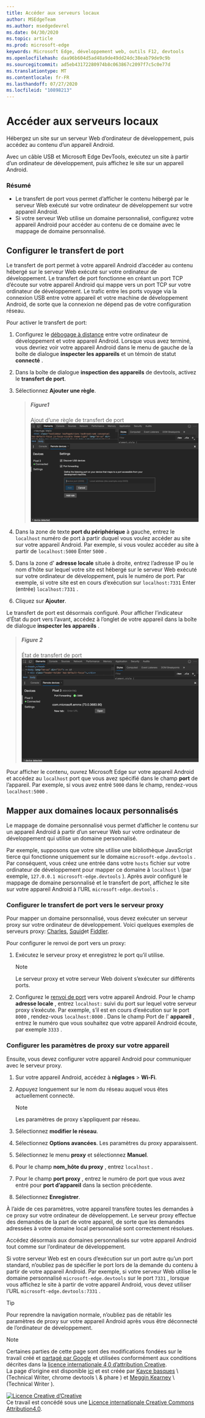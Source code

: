 ```yaml
---
title: Accéder aux serveurs locaux
author: MSEdgeTeam
ms.author: msedgedevrel
ms.date: 04/30/2020
ms.topic: article
ms.prod: microsoft-edge
keywords: Microsoft Edge, développement web, outils F12, devtools
ms.openlocfilehash: daa96b604d5ad48a9de49dd24dc38eab79de9c9b
ms.sourcegitcommit: ad5eb43172280974b8c063867c2097f7c5c0e77d
ms.translationtype: MT
ms.contentlocale: fr-FR
ms.lasthandoff: 07/27/2020
ms.locfileid: "10898213"
---
```

<!-- Copyright Kayce Basques 

   Licensed under the Apache License, Version 2.0 (the "License");
   you may not use this file except in compliance with the License.
   You may obtain a copy of the License at

       https://www.apache.org/licenses/LICENSE-2.0

   Unless required by applicable law or agreed to in writing, software
   distributed under the License is distributed on an "AS IS" BASIS,
   WITHOUT WARRANTIES OR CONDITIONS OF ANY KIND, either express or implied.
   See the License for the specific language governing permissions and
   limitations under the License.  -->  





# Accéder aux serveurs locaux   




Hébergez un site sur un serveur Web d’ordinateur de développement, puis accédez au contenu d’un appareil Android.  

Avec un câble USB et Microsoft Edge DevTools, exécutez un site à partir d’un ordinateur de développement, puis affichez le site sur un appareil Android.  

### Résumé  

*   Le transfert de port vous permet d’afficher le contenu hébergé par le serveur Web exécuté sur votre ordinateur de développement sur votre appareil Android.  
*   Si votre serveur Web utilise un domaine personnalisé, configurez votre appareil Android pour accéder au contenu de ce domaine avec le mappage de domaine personnalisé.  

## Configurer le transfert de port   

Le transfert de port permet à votre appareil Android d’accéder au contenu hébergé sur le serveur Web exécuté sur votre ordinateur de développement.  Le transfert de port fonctionne en créant un port TCP d’écoute sur votre appareil Android qui mappe vers un port TCP sur votre ordinateur de développement.  Le trafic entre les ports voyage via la connexion USB entre votre appareil et votre machine de développement Android, de sorte que la connexion ne dépend pas de votre configuration réseau.  

Pour activer le transfert de port:  

1.  Configurez le [débogage à distance][RemoteDebuggingGettingStarted] entre votre ordinateur de développement et votre appareil Android.  Lorsque vous avez terminé, vous devriez voir votre appareil Android dans le menu de gauche de la boîte de dialogue **inspecter les appareils** et un témoin de statut **connecté** .  
1.  Dans la boîte de dialogue **inspection des appareils** de devtools, activez le **transfert de port**.  
1.  Sélectionnez **Ajouter une règle**.  
    
    > ##### Figure1  
    > Ajout d’une règle de transfert de port  
    > ![Ajout d’une règle de transfert de port][ImageAddRule]  
    
1.  Dans la zone de texte **port du périphérique** à gauche, entrez le `localhost` numéro de port à partir duquel vous voulez accéder au site sur votre appareil Android.  Par exemple, si vous voulez accéder au site à partir de `localhost:5000` Enter `5000` .  
1.  Dans la zone d' **adresse locale** située à droite, entrez l’adresse IP ou le nom d’hôte sur lequel votre site est hébergé sur le serveur Web exécuté sur votre ordinateur de développement, puis le numéro de port.  Par exemple, si votre site est en cours d’exécution sur `localhost:7331` Enter (entrée) `localhost:7331` .  
1.  Cliquez sur **Ajouter**.  

Le transfert de port est désormais configuré.  Pour afficher l’indicateur d’État du port vers l’avant, accédez à l’onglet de votre appareil dans la boîte de dialogue **inspecter les appareils** .  

> ##### Figure 2  
> État de transfert de port  
> ![État de transfert de port][ImagePortForwardingStatus]  

Pour afficher le contenu, ouvrez Microsoft Edge sur votre appareil Android et accédez au `localhost` port que vous avez spécifié dans le champ **port** de l’appareil.  Par exemple, si vous avez entré `5000` dans le champ, rendez-vous `localhost:5000` .  

## Mapper aux domaines locaux personnalisés   

Le mappage de domaine personnalisé vous permet d’afficher le contenu sur un appareil Android à partir d’un serveur Web sur votre ordinateur de développement qui utilise un domaine personnalisé.  

Par exemple, supposons que votre site utilise une bibliothèque JavaScript tierce qui fonctionne uniquement sur le domaine `microsoft-edge.devtools` .  Par conséquent, vous créez une entrée dans votre `hosts` fichier sur votre ordinateur de développement pour mapper ce domaine à `localhost` \ (par exemple, `127.0.0.1 microsoft-edge.devtools` \).  Après avoir configuré le mappage de domaine personnalisé et le transfert de port, affichez le site sur votre appareil Android à l’URL `microsoft-edge.devtools` .  

### Configurer le transfert de port vers le serveur proxy  

Pour mapper un domaine personnalisé, vous devez exécuter un serveur proxy sur votre ordinateur de développement.  Voici quelques exemples de serveurs proxy: [Charles][CharlesWebDebuggingProxy], [Squid][SquidOptimisingWebDelivery]et [Fiddler][FiddlerWebDebuggingProxy].  

Pour configurer le renvoi de port vers un proxy:  

1.  Exécutez le serveur proxy et enregistrez le port qu’il utilise.  
    
    > [!NOTE]
    > Le serveur proxy et votre serveur Web doivent s’exécuter sur différents ports.  
    
1.  Configurez le [renvoi de port](#set-up-port-forwarding) vers votre appareil Android.  Pour le champ **adresse locale** , entrez `localhost:` suivi du port sur lequel votre serveur proxy s’exécute.  Par exemple, s’il est en cours d’exécution sur le port `8000` , rendez-vous `localhost:8000` .  Dans le champ Port de l' **appareil** , entrez le numéro que vous souhaitez que votre appareil Android écoute, par exemple `3333` .  

### Configurer les paramètres de proxy sur votre appareil  

Ensuite, vous devez configurer votre appareil Android pour communiquer avec le serveur proxy.  

1.  Sur votre appareil Android, accédez à **réglages**  >  **Wi-Fi**.  
1.  Appuyez longuement sur le nom du réseau auquel vous êtes actuellement connecté.  
    
    > [!NOTE]
    > Les paramètres de proxy s’appliquent par réseau.  
    
1.  Sélectionnez **modifier le réseau**.  
1.  Sélectionnez **Options avancées**.  Les paramètres du proxy apparaissent.  
1.  Sélectionnez le menu **proxy** et sélectionnez **Manuel**.  
1.  Pour le champ **nom_hôte du proxy** , entrez `localhost` .  
1.  Pour le champ **port proxy** , entrez le numéro de port que vous avez entré pour **port d’appareil** dans la section précédente.  
1.  Sélectionnez **Enregistrer**.  

À l’aide de ces paramètres, votre appareil transfère toutes les demandes à ce proxy sur votre ordinateur de développement.  Le serveur proxy effectue des demandes de la part de votre appareil, de sorte que les demandes adressées à votre domaine local personnalisé sont correctement résolues.  

Accédez désormais aux domaines personnalisés sur votre appareil Android tout comme sur l’ordinateur de développement.  

Si votre serveur Web est en cours d’exécution sur un port autre qu’un port standard, n’oubliez pas de spécifier le port lors de la demande du contenu à partir de votre appareil Android.  Par exemple, si votre serveur Web utilise le domaine personnalisé `microsoft-edge.devtools` sur le port `7331` , lorsque vous affichez le site à partir de votre appareil Android, vous devez utiliser l’URL `microsoft-edge.devtools:7331` .  

> [!TIP]
> Pour reprendre la navigation normale, n’oubliez pas de rétablir les paramètres de proxy sur votre appareil Android après vous être déconnecté de l’ordinateur de développement.  

<!--  -->  



<!-- image links -->  

[ImageAddRule]: /microsoft-edge/devtools-guide-chromium/media/remote-debugging-remote-devices-devices-port-forwarding-add-rule.msft.png "Figure 1: ajout d’une règle de transfert de port"  
[ImagePortForwardingStatus]: /microsoft-edge/devtools-guide-chromium/media/remote-debugging-remote-devices-devices-port-forwarding-5000-edge-user-agent.msft.png "Figure 2: état de transfert de port"  

<!-- links -->  

[RemoteDebuggingGettingStarted]: /microsoft-edge/devtools-guide-chromium/remote-debugging/index "Découvrir les appareils Android de débogage à distance"  

[CharlesWebDebuggingProxy]: https://www.charlesproxy.com "Proxy de débogage Web Charles"  

[SquidOptimisingWebDelivery]: https://www.squid-cache.org "Squid: optimisation de la remise sur le Web"  

[FiddlerWebDebuggingProxy]: https://www.telerik.com/fiddler "Fiddler-proxy de débogage Web gratuit"  

> [!NOTE]
> Certaines parties de cette page sont des modifications fondées sur le travail créé et [partagé par Google][GoogleSitePolicies] et utilisées conformément aux conditions décrites dans la [licence internationale 4,0 d’attribution Creative][CCA4IL].  
> La page d’origine est disponible [ici](https://developers.google.com/web/tools/chrome-devtools/remote-debugging/local-server) et est créée par [Kayce basques][KayceBasques] \ (Technical Writer, chrome devtools \ & phare \) et [Meggin Kearney][MegginKearney] \ (Technical Writer \).  

[![Licence Creative d’Creative][CCby4Image]][CCA4IL]  
Ce travail est concédé sous une [Licence internationale Creative Commons Attribution4.0][CCA4IL].  

[CCA4IL]: https://creativecommons.org/licenses/by/4.0  
[CCby4Image]: https://i.creativecommons.org/l/by/4.0/88x31.png  
[GoogleSitePolicies]: https://developers.google.com/terms/site-policies  
[KayceBasques]: https://developers.google.com/web/resources/contributors/kaycebasques  
[MegginKearney]: https://developers.google.com/web/resources/contributors/megginkearney  

